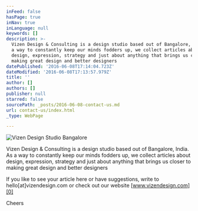 ```yaml
---
inFeed: false
hasPage: true
inNav: true
inLanguage: null
keywords: []
description: >-
  Vizen Design & Consulting is a design studio based out of Bangalore, India. As
  a way to constantly keep our minds fodders up, we collect articles about
  design, expression, strategy and just about anything that brings us closer to
  making great design and better designers 
datePublished: '2016-06-08T17:14:04.723Z'
dateModified: '2016-06-08T17:13:57.979Z'
title: ''
author: []
authors: []
publisher: null
starred: false
sourcePath: _posts/2016-06-08-contact-us.md
url: contact-us/index.html
_type: WebPage

---
```

![Vizen Design Studio Bangalore](https://the-grid-user-content.s3-us-west-2.amazonaws.com/56ffe2eb-4867-420f-a491-1b780c900ab2.png)

Vizen Design & Consulting is a design studio based out of Bangalore, India. As a way to constantly keep our minds fodders up, we collect articles about design, expression, strategy and just about anything that brings us closer to making great design and better designers

If you like to see your article here or have suggestions, write to hello\[at\]vizendesign.com or check out our website [www.vizendesign.com][0]

Cheers

[0]: www.vizendesign.com